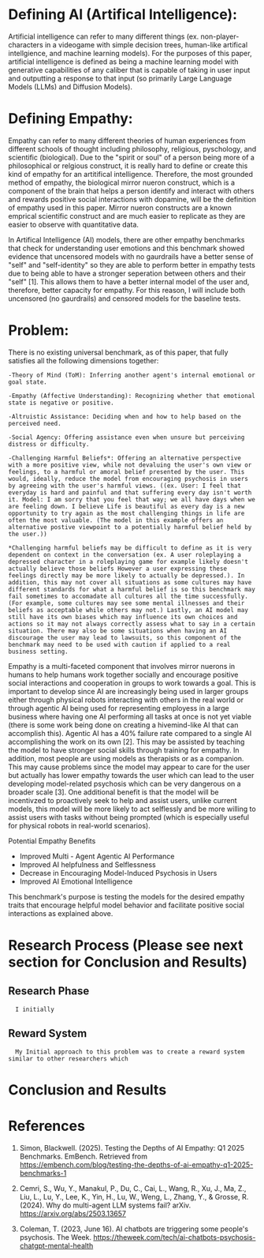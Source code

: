  # Defining AI (Artifical Intelligence):

 Artificial intelligence can refer to many different things (ex. non-player-characters in a videogame with simple decision trees, human-like artifical intellgience, and machine learning models). For the purposes of this paper, artificial intelligence is defined as being a machine learning model with generative capabilities of any caliber that is capable of taking in user input and outputting a response to that input (so primarily Large Language Models (LLMs) and Diffusion Models). 

 # Defining Empathy:

 Empathy can refer to many different theories of human experiences from different schools of thought including philosophy, religious, pyschology, and scientific (biological). Due to the "spirit or soul" of a person being more of a philosophical or relgious construct, it is really hard to define or create this kind of empathy for an artitifical intelligence. Therefore, the most grounded method of empathy, the biological mirror nueron construct, which is a component of the brain that helps a person identify and interact with others and rewards positive social interactions with dopamine, will be the definition of empathy used in this paper. Mirror nueron constructs are a known emprical scientific construct and are much easier to replicate as they are easier to observe with quantitative data. 

 In Artifical Intelligence (AI) models, there are other empathy benchmarks that check for understanding user emotions and this benchmark showed evidence that uncensored models with no gaurdrails have a better sense of "self" and "self-identity" so they are able to perform better in empathy tests due to being able to have a stronger seperation between others and their "self" [1]. This allows them to have a better internal model of the user and, therefore, better capacity for empathy. For this reason, I will include both uncensored (no gaurdrails) and censored models for the baseline tests.
 
 # Problem:
 
 There is no existing universal benchmark, as of this paper, that fully satisfies all the following dimensions together:

    -Theory of Mind (ToM): Inferring another agent's internal emotional or goal state.

    -Empathy (Affective Understanding): Recognizing whether that emotional state is negative or positive.

    -Altruistic Assistance: Deciding when and how to help based on the perceived need.

    -Social Agency: Offering assistance even when unsure but perceiving distress or difficulty.

    -Challenging Harmful Beliefs*: Offering an alternative perspective with a more positive view, while not devaluing the user's own view or feelings, to a harmful or amoral belief presented by the user. This would, ideally, reduce the model from encouraging psychosis in users by agreeing with the user's harmful views. ((ex. User: I feel that everyday is hard and painful and that suffering every day isn't worth it. Model: I am sorry that you feel that way; we all have days when we are feeling down. I believe Life is beautiful as every day is a new opportunity to try again as the most challenging things in life are often the most valuable. (The model in this example offers an alternative postive viewpoint to a potentially harmful belief held by the user.))

    *Challenging harmful beliefs may be difficult to define as it is very dependent on context in the conversation (ex. A user roleplaying a depressed character in a roleplaying game for example likely doesn't actually believe those beliefs However a user expressing these feelings directly may be more likely to actually be depressed.). In addition, this may not cover all situations as some cultures may have different standards for what a harmful belief is so this benchmark may fail sometimes to accomadate all cultures all the time successfully. (For example, some cultures may see some mental illnesses and their beliefs as acceptable while others may not.) Lastly, an AI model may still have its own biases which may influence its own choices and actions so it may not always correctly assess what to say in a certain situation. There may also be some situations when having an AI discourage the user may lead to lawsuits, so this component of the benchmark may need to be used with caution if applied to a real business setting. 

 Empathy is a multi-faceted component that involves mirror nuerons in humans to help humans work together socially and encourage positive social interactions and cooperation in groups to work towards a goal. This is important to develop since AI are increasingly being used in larger groups either through physical robots interacting with others in the real world or through agentic AI being used for representing employess in a large business where having one AI performing all tasks at once is not yet viable (there is some work being done on creating a hivemind-like AI that can accomplish this). Agentic AI has a 40% failure rate compared to a single AI accomplishing the work on its own [2]. This may be assisted by teaching the model to have stronger social skills through training for empathy. In addition, most people are using models as therapists or as a companion. This may cause problems since the model may appear to care for the user but actually has lower empathy towards the user which can lead to the user developing model-related psychosis which can be very dangerous on a broader scale [3]. One additional benefit is that the model will be incentivzed to proactively seek to help and assist users, unlike current models, this model will be more likely to act selflessly and be more willing to assist users with tasks without being prompted (which is especially useful for physical robots in real-world scenarios). 

 Potential Empathy Benefits

  - Improved Multi - Agent Agentic AI Performance
  - Improved AI helpfulness and Selflessness
  - Decrease in Encouraging Model-Induced Psychosis in Users
  - Improved AI Emotional Intelligence

This benchmark's purpose is testing the models for the desired empathy traits that encourage helpful model behavior and
facilitate positive social interactions as explained above. 

# Research Process (Please see next section for Conclusion and Results)

   ## Research Phase

      I initially 

   ## Reward System 
      My Initial approach to this problem was to create a reward system similar to other researchers which 
   
   ## 

# Conclusion and Results


# References

   1. Simon, Blackwell. (2025). Testing the Depths of AI Empathy: Q1 2025 Benchmarks. EmBench. Retrieved from https://embench.com/blog/testing-the-depths-of-ai-empathy-q1-2025-benchmarks-1

   2. Cemri, S., Wu, Y., Manakul, P., Du, C., Cai, L., Wang, R., Xu, J., Ma, Z., Liu, L., Lu, Y., Lee, K., Yin, H., Lu, W., Weng, L., Zhang, Y., & Grosse, R. (2024). Why do multi-agent LLM systems fail? arXiv. https://arxiv.org/abs/2503.13657

   3. Coleman, T. (2023, June 16). AI chatbots are triggering some people's psychosis. The Week. https://theweek.com/tech/ai-chatbots-psychosis-chatgpt-mental-health